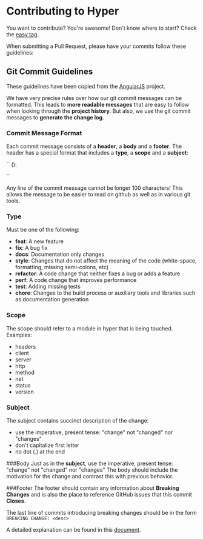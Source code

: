 # Contributing to Hyper

You want to contribute? You're awesome! Don't know where to start? Check the [easy tag][].

[easy tag]: https://github.com/hyperium/hyper/issues?q=label%3Aeasy+is%3Aopen

When submitting a Pull Request, please have your commits follow these guidelines:


## Git Commit Guidelines

These guidelines have been copied from the [AngularJS](https://github.com/angular/angular.js/blob/master/CONTRIBUTING.md#-git-commit-guidelines)
project.

We have very precise rules over how our git commit messages can be formatted.  This leads to **more
readable messages** that are easy to follow when looking through the **project history**.  But also,
we use the git commit messages to **generate the change log**.

### Commit Message Format
Each commit message consists of a **header**, a **body** and a **footer**.  The header has a special
format that includes a **type**, a **scope** and a **subject**:

``
<type>(<scope>): <subject>
<BLANK LINE>
<body>
<BLANK LINE>
<footer>
``

Any line of the commit message cannot be longer 100 characters! This allows the message to be easier
to read on github as well as in various git tools.

### Type
Must be one of the following:

* **feat**: A new feature
* **fix**: A bug fix
* **docs**: Documentation only changes
* **style**: Changes that do not affect the meaning of the code (white-space, formatting, missing
  semi-colons, etc)
* **refactor**: A code change that neither fixes a bug or adds a feature
* **perf**: A code change that improves performance
* **test**: Adding missing tests
* **chore**: Changes to the build process or auxiliary tools and libraries such as documentation
    generation

### Scope
The scope should refer to a module in hyper that is being touched. Examples:

* headers
* client
* server
* http
* method
* net
* status
* version

### Subject
The subject contains succinct description of the change:

* use the imperative, present tense: "change" not "changed" nor "changes"
* don't capitalize first letter
* no dot (.) at the end

###Body
Just as in the **subject**, use the imperative, present tense: "change" not "changed" nor "changes"
The body should include the motivation for the change and contrast this with previous behavior.

###Footer
The footer should contain any information about **Breaking Changes** and is also the place to
reference GitHub issues that this commit **Closes**.

The last line of commits introducing breaking changes should be in the form `BREAKING CHANGE: <desc>`


A detailed explanation can be found in this [document][commit-message-format].

[commit-message-format]: https://docs.google.com/document/d/1QrDFcIiPjSLDn3EL15IJygNPiHORgU1_OOAqWjiDU5Y/edit#
